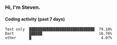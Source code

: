 ### Hi, I'm Steven.

#### Coding activity (past 7 days)
```
Text only  ▓▓▓▓▓▓▓▓▓▓▓▓▓▓▓▓▓▓▓▓▓▓▓▓▓▓▓▓▓▓  79.18%
Dart       ▓▓▓▓▓▓                          16.76%
other      ▓                                4.07%
```
